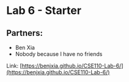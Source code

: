 # Lab 6 - Starter

## Partners:
- Ben Xia
- Nobody because I have no friends

Link: [https://benjxia.github.io/CSE110-Lab-6/](https://benjxia.github.io/CSE110-Lab-6/)